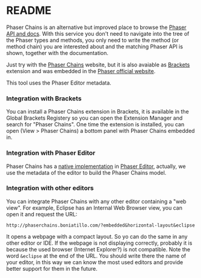 # README #

Phaser Chains is an alternative but improved place to browse the [Phaser](http://phaser.io) [API and docs](http://docs.phaser.io). With this service you don't need to navigate into the tree of the 
Phaser types and methods, you only need to write the method (or method chain) you are interested about and the matching Phaser API is shown, together with the documentation.

Just try with the [Phaser Chains](http://phaserchains.boniatillo.com) website, but it is also avaiable as [Brackets](http://brackets.io) extension and was embedded in the [Phaser official website](http://phaser.io/learn/chains).

This tool uses the Phaser Editor metadata.

### Integration with Brackets

You can install a Phaser Chains extension in Brackets, it is available in the Global Brackets Registery so you can open the Extension Manager and search for "Phaser Chains". One time the extension is installed, you can open (View > Phaser Chains) a bottom panel with Phaser Chains embedded in.

### Integration with Phaser Editor

Phaser Chains has a [native implementation](http://phasereditor.boniatillo.com/blog/quick-start/035-chains) in [Phaser Editor](http://phasereditor.boniatillo.com), actually, we use the metadata of the editor to build the Phaser Chains model.

### Integration with other editors

You can integrate Phaser Chains with any other editor containing a "web view". For example, Eclipse has an Internal Web Browser view, you can open it and request the URL:

```
http://phaserchains.boniatillo.com/?embedded&horizontal-layout&eclipse
```

It opens a webpage with a compact layout. So yo can do the same in any other editor or IDE. If the webpage is not displaying correctly, probably it is because the used browser (Internet Explorer?) is not compatible. Note the word ```&eclipse``` at the end of the URL. You should write there the name of your editor, in this way we can know the most used editors and provide better support for them in the future.